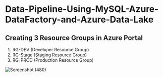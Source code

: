 # Data-Pipeline-Using-MySQL-Azure-DataFactory-and-Azure-Data-Lake

## Creating 3 Resource Groups in Azure Portal
1. RG-DEV (Developer Resource Group)
2. RG-Stage (Staging Resource Group)
3. RG-PROD (Production Resource Group)

![Screenshot (480)](https://github.com/shekharj21/shekharj21/assets/54074505/ecee3836-0395-49a1-80c0-b14406bfa847)
